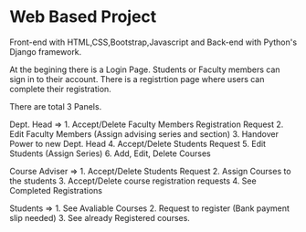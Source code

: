 # Web Based Project
Front-end with HTML,CSS,Bootstrap,Javascript
and Back-end with Python's Django framework.

At the begining there is a Login Page. Students or Faculty members can sign in to their account. There is a registrtion page where users can complete their registration.

There are total 3 Panels.

Dept. Head =>
    1. Accept/Delete Faculty Members Registration Request
    2. Edit Faculty Members (Assign advising series and section)
    3. Handover Power to new Dept. Head
    4. Accept/Delete Students Request
    5. Edit Students (Assign Series)
    6. Add, Edit, Delete Courses

Course Adviser =>
    1. Accept/Delete Students Request
    2. Assign Courses to the students
    3. Accept/Delete course registration requests
    4. See Completed Registrations

Students =>
    1. See Avaliable Courses
    2. Request to register (Bank payment slip needed)
    3. See already Registered courses.
